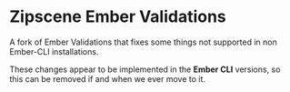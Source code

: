 # Zipscene Ember Validations

A fork of Ember Validations that fixes some things not supported in non Ember-CLI installations.

These changes appear to be implemented in the **Ember CLI** versions, so this can be removed if and when we ever move to it.
